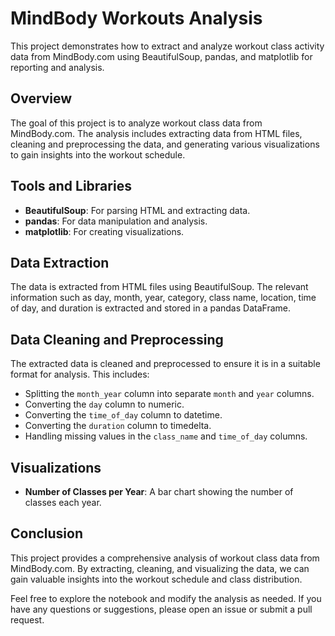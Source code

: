 # MindBody Workouts Analysis

This project demonstrates how to extract and analyze workout class activity data from MindBody.com using BeautifulSoup, pandas, and matplotlib for reporting and analysis.

## Overview

The goal of this project is to analyze workout class data from MindBody.com. The analysis includes extracting data from HTML files, cleaning and preprocessing the data, and generating various visualizations to gain insights into the workout schedule.

## Tools and Libraries

- **BeautifulSoup**: For parsing HTML and extracting data.
- **pandas**: For data manipulation and analysis.
- **matplotlib**: For creating visualizations.

## Data Extraction

The data is extracted from HTML files using BeautifulSoup. The relevant information such as day, month, year, category, class name, location, time of day, and duration is extracted and stored in a pandas DataFrame.

## Data Cleaning and Preprocessing

The extracted data is cleaned and preprocessed to ensure it is in a suitable format for analysis. This includes:
- Splitting the `month_year` column into separate `month` and `year` columns.
- Converting the `day` column to numeric.
- Converting the `time_of_day` column to datetime.
- Converting the `duration` column to timedelta.
- Handling missing values in the `class_name` and `time_of_day` columns.

## Visualizations

- **Number of Classes per Year**: A bar chart showing the number of classes each year.

## Conclusion

This project provides a comprehensive analysis of workout class data from MindBody.com. By extracting, cleaning, and visualizing the data, we can gain valuable insights into the workout schedule and class distribution.

Feel free to explore the notebook and modify the analysis as needed. If you have any questions or suggestions, please open an issue or submit a pull request.